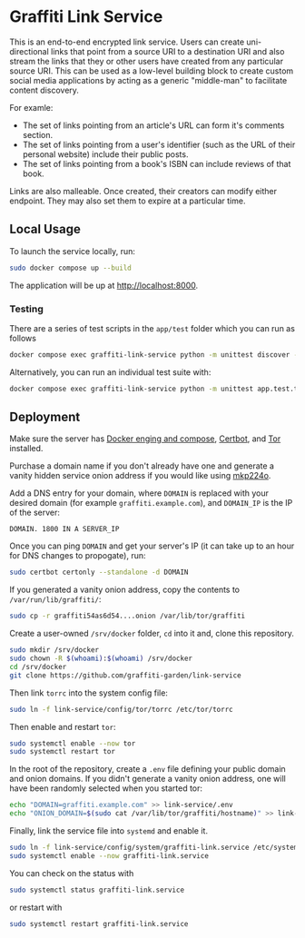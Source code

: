 # Graffiti Link Service

This is an end-to-end encrypted link service.
Users can create uni-directional links that point from a source URI to a destination URI and also stream the links that they or other users have created from any particular source URI.
This can be used as a low-level building block to create custom social media applications by acting as a generic "middle-man" to facilitate content discovery.

For examle:
- The set of links pointing from an article's URL can form it's comments section.
- The set of links pointing from a user's identifier (such as the URL of their personal website) include their public posts.
- The set of links pointing from a book's ISBN can include reviews of that book.

Links are also malleable. Once created, their creators can modify either endpoint. They may also set them to expire at a particular time.

## Local Usage

To launch the service locally, run:

```bash
sudo docker compose up --build
```

The application will be up at [http://localhost:8000](http://localhost:8000).
    
### Testing

There are a series of test scripts in the `app/test` folder which you can run as follows

```bash
docker compose exec graffiti-link-service python -m unittest discover -v
```

Alternatively, you can run an individual test suite with:

```bash
docker compose exec graffiti-link-service python -m unittest app.test.test_rest
```

## Deployment

Make sure the server has [Docker enging and compose](https://docs.docker.com/engine/install/#server), [Certbot](https://certbot.eff.org/instructions), and [Tor](https://community.torproject.org/onion-services/setup/install/) installed.

Purchase a domain name if you don't already have one and generate a vanity hidden service onion address if you would like using [mkp224o](https://github.com/cathugger/mkp224o).

Add a DNS entry for your domain, where `DOMAIN` is replaced with your desired domain (for example `graffiti.example.com`), and `DOMAIN_IP` is the IP of the server:

```
DOMAIN. 1800 IN A SERVER_IP
```

Once you can ping `DOMAIN` and get your server's IP (it can take up to an hour for DNS changes to propogate), run:

```bash
sudo certbot certonly --standalone -d DOMAIN
```

If you generated a vanity onion address, copy the contents to `/var/run/lib/graffiti/`:

```bash
sudo cp -r graffiti54as6d54....onion /var/lib/tor/graffiti
```

Create a user-owned `/srv/docker` folder, `cd` into it and, clone this repository.

```bash
sudo mkdir /srv/docker
sudo chown -R $(whoami):$(whoami) /srv/docker
cd /srv/docker
git clone https://github.com/graffiti-garden/link-service
```

Then link `torrc` into the system config file:

```bash
sudo ln -f link-service/config/tor/torrc /etc/tor/torrc
```

Then enable and restart `tor`:

```bash
sudo systemctl enable --now tor
sudo systemctl restart tor
```

In the root of the repository, create a `.env` file defining your public domain and onion domains. If you didn't generate a vanity onion address, one will have been randomly selected when you started tor:

```bash
echo "DOMAIN=graffiti.example.com" >> link-service/.env
echo "ONION_DOMAIN=$(sudo cat /var/lib/tor/graffiti/hostname)" >> link-service/.env
```

Finally, link the service file into `systemd` and enable it.

```bash
sudo ln -f link-service/config/system/graffiti-link.service /etc/systemd/system/
sudo systemctl enable --now graffiti-link.service
```

You can check on the status with

```bash
sudo systemctl status graffiti-link.service
```

or restart with

```bash
sudo systemctl restart graffiti-link.service
```
